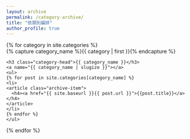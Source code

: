 ```yaml
---
layout: archive
permalink: /category-archive/
title: "依類別編排"
author_profile: true
---
```


<div id="archives">
{% for category in site.categories %}
  <div class="archive-group">
    {% capture category_name %}{{ category | first }}{% endcapture %}
    <div id="#{{ category_name | slugize }}"></div>
    <p></p>

    <h3 class="category-head">{{ category_name }}</h3>
    <a name="{{ category_name | slugize }}"></a>
    <ul>
    {% for post in site.categories[category_name] %}
    <li>
    <article class="archive-item">
      <h4><a href="{{ site.baseurl }}{{ post.url }}">{{post.title}}</a></h4>
    </article>
    </li>
    {% endfor %}
    </ul>
  </div>
{% endfor %}
</div>
